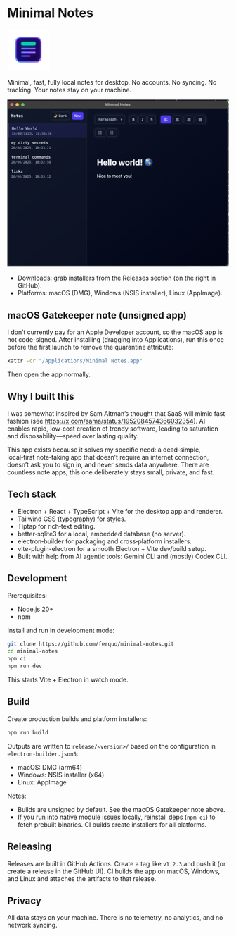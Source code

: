 # Minimal Notes

<img src="build/icons/icon-256.png" alt="Minimal Notes icon" width="96" />

Minimal, fast, fully local notes for desktop. No accounts. No syncing. No tracking. Your notes stay on your machine.

![App screenshot](./screenshot.png)

- Downloads: grab installers from the Releases section (on the right in GitHub).
- Platforms: macOS (DMG), Windows (NSIS installer), Linux (AppImage).

## macOS Gatekeeper note (unsigned app)

I don’t currently pay for an Apple Developer account, so the macOS app is not code-signed. After installing (dragging into Applications), run this once before the first launch to remove the quarantine attribute:

```bash
xattr -cr "/Applications/Minimal Notes.app"
```

Then open the app normally.

## Why I built this

I was somewhat inspired by Sam Altman’s thought that SaaS will mimic fast fashion (see https://x.com/sama/status/1952084574366032354). AI enables rapid, low‑cost creation of trendy software, leading to saturation and disposability—speed over lasting quality.

This app exists because it solves my specific need: a dead‑simple, local‑first note‑taking app that doesn’t require an internet connection, doesn’t ask you to sign in, and never sends data anywhere. There are countless note apps; this one deliberately stays small, private, and fast.

## Tech stack

- Electron + React + TypeScript + Vite for the desktop app and renderer.
- Tailwind CSS (typography) for styles.
- Tiptap for rich‑text editing.
- better‑sqlite3 for a local, embedded database (no server).
- electron‑builder for packaging and cross‑platform installers.
- vite-plugin-electron for a smooth Electron + Vite dev/build setup.
- Built with help from AI agentic tools: Gemini CLI and (mostly) Codex CLI.

## Development

Prerequisites:
- Node.js 20+
- npm

Install and run in development mode:
```bash
git clone https://github.com/ferquo/minimal-notes.git
cd minimal-notes
npm ci
npm run dev
```
This starts Vite + Electron in watch mode.

## Build

Create production builds and platform installers:
```bash
npm run build
```

Outputs are written to `release/<version>/` based on the configuration in `electron-builder.json5`:
- macOS: DMG (arm64)
- Windows: NSIS installer (x64)
- Linux: AppImage

Notes:
- Builds are unsigned by default. See the macOS Gatekeeper note above.
- If you run into native module issues locally, reinstall deps (`npm ci`) to fetch prebuilt binaries. CI builds create installers for all platforms.

## Releasing

Releases are built in GitHub Actions. Create a tag like `v1.2.3` and push it (or create a release in the GitHub UI). CI builds the app on macOS, Windows, and Linux and attaches the artifacts to that release.

## Privacy

All data stays on your machine. There is no telemetry, no analytics, and no network syncing.

